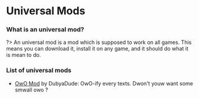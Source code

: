 # Universal Mods

### What is an universal mod?
?> An universal mod is a mod which is supposed to work on all games. This means you can download it, install it on any game, and it should do what it is mean to do.

### List of universal mods
 - [OwO Mod](https://github.com/DubyaDude/OwO-Mod/releases/download/vCutie-3.0/OwO-Mod.dll) by DubyaDude: OwO-ify every texts. Dwon't youw want some smwall owo ?
